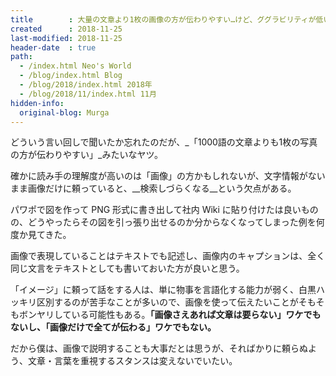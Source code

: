 ```yaml
---
title        : 大量の文章より1枚の画像の方が伝わりやすい…けど、ググラビリティが低い
created      : 2018-11-25
last-modified: 2018-11-25
header-date  : true
path:
  - /index.html Neo's World
  - /blog/index.html Blog
  - /blog/2018/index.html 2018年
  - /blog/2018/11/index.html 11月
hidden-info:
  original-blog: Murga
---
```


どういう言い回しで聞いたか忘れたのだが、_「1000語の文章よりも1枚の写真の方が伝わりやすい」_みたいなヤツ。

確かに読み手の理解度が高いのは「画像」の方かもしれないが、文字情報がないまま画像だけに頼っていると、__検索しづらくなる__という欠点がある。

パワポで図を作って PNG 形式に書き出して社内 Wiki に貼り付けたは良いものの、どうやったらその図を引っ張り出せるのか分からなくなってしまった例を何度か見てきた。

画像で表現していることはテキストでも記述し、画像内のキャプションは、全く同じ文言をテキストとしても書いておいた方が良いと思う。

「イメージ」に頼って話をする人は、単に物事を言語化する能力が弱く、白黒ハッキリ区別するのが苦手なことが多いので、画像を使って伝えたいことがそもそもボンヤリしている可能性もある。__「画像さえあれば文章は要らない」ワケでもないし、「画像だけで全てが伝わる」ワケでもない。__

だから僕は、画像で説明することも大事だとは思うが、そればかりに頼らぬよう、文章・言葉を重視するスタンスは変えないでいたい。
